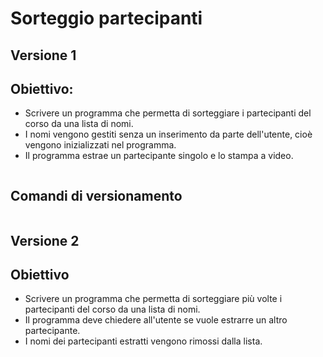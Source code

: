 # Sorteggio partecipanti

## Versione 1

## Obiettivo:

- Scrivere un programma che permetta di sorteggiare i partecipanti del corso da una lista di nomi.
- I nomi vengono gestiti senza un inserimento da parte dell'utente, cioè vengono inizializzati nel programma.
- Il programma estrae un partecipante singolo e lo stampa a video.

```csharp

```

## Comandi di versionamento

```bash

```

## Versione 2

## Obiettivo

- Scrivere un programma che permetta di sorteggiare più volte i partecipanti del corso da una lista di nomi.
- Il programma deve chiedere all'utente se vuole estrarre un altro partecipante.
- I nomi dei partecipanti estratti vengono rimossi dalla lista.
